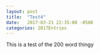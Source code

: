 ```yaml
---
layout: post
title:  "Test4"
date:   2017-03-21 22:35:00 -0500
categories: 2017Entries
---
```

This is a test of the 200 word thingy


